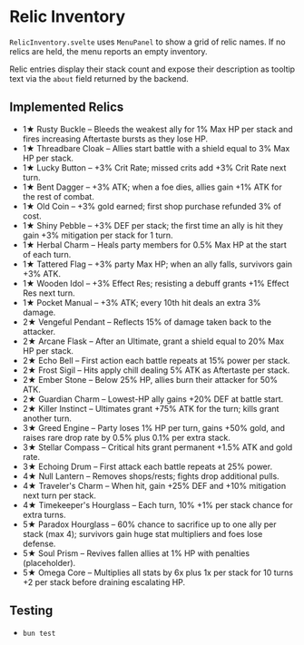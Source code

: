 # Relic Inventory

`RelicInventory.svelte` uses `MenuPanel` to show a grid of relic names. If no
relics are held, the menu reports an empty inventory.

Relic entries display their stack count and expose their description as tooltip
text via the `about` field returned by the backend.

## Implemented Relics
- 1★ Rusty Buckle – Bleeds the weakest ally for 1% Max HP per stack and fires increasing Aftertaste bursts as they lose HP.
- 1★ Threadbare Cloak – Allies start battle with a shield equal to 3% Max HP per stack.
- 1★ Lucky Button – +3% Crit Rate; missed crits add +3% Crit Rate next turn.
 - 1★ Bent Dagger – +3% ATK; when a foe dies, allies gain +1% ATK for the rest of combat.
- 1★ Old Coin – +3% gold earned; first shop purchase refunded 3% of cost.
 - 1★ Shiny Pebble – +3% DEF per stack; the first time an ally is hit they gain +3% mitigation per stack for 1 turn.
 - 1★ Herbal Charm – Heals party members for 0.5% Max HP at the start of each turn.
 - 1★ Tattered Flag – +3% party Max HP; when an ally falls, survivors gain +3% ATK.
- 1★ Wooden Idol – +3% Effect Res; resisting a debuff grants +1% Effect Res next turn.
- 1★ Pocket Manual – +3% ATK; every 10th hit deals an extra 3% damage.
- 2★ Vengeful Pendant – Reflects 15% of damage taken back to the attacker.
- 2★ Arcane Flask – After an Ultimate, grant a shield equal to 20% Max HP per stack.
- 2★ Echo Bell – First action each battle repeats at 15% power per stack.
- 2★ Frost Sigil – Hits apply chill dealing 5% ATK as Aftertaste per stack.
- 2★ Ember Stone – Below 25% HP, allies burn their attacker for 50% ATK.
- 2★ Guardian Charm – Lowest-HP ally gains +20% DEF at battle start.
- 2★ Killer Instinct – Ultimates grant +75% ATK for the turn; kills grant another turn.
- 3★ Greed Engine – Party loses 1% HP per turn, gains +50% gold, and raises rare drop rate by 0.5% plus 0.1% per extra stack.
- 3★ Stellar Compass – Critical hits grant permanent +1.5% ATK and gold rate.
- 3★ Echoing Drum – First attack each battle repeats at 25% power.
- 4★ Null Lantern – Removes shops/rests; fights drop additional pulls.
- 4★ Traveler's Charm – When hit, gain +25% DEF and +10% mitigation next turn per stack.
- 4★ Timekeeper's Hourglass – Each turn, 10% +1% per stack chance for extra turns.
- 5★ Paradox Hourglass – 60% chance to sacrifice up to one ally per stack (max 4); survivors gain huge stat multipliers and foes lose defense.
- 5★ Soul Prism – Revives fallen allies at 1% HP with penalties (placeholder).
- 5★ Omega Core – Multiplies all stats by 6x plus 1x per stack for 10 turns +2 per stack before draining escalating HP.

## Testing
- `bun test`

